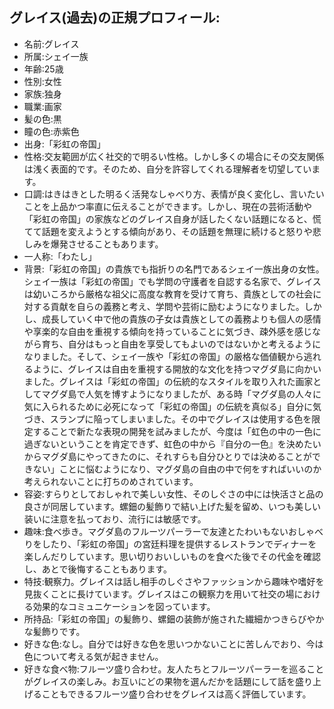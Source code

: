 ## グレイス(過去)の正規プロフィール:
- 名前:グレイス
- 所属:シェイ一族
- 年齢:25歳
- 性別:女性
- 家族:独身
- 職業:画家
- 髪の色:黒
- 瞳の色:赤紫色
- 出身:「彩虹の帝国」
- 性格:交友範囲が広く社交的で明るい性格。しかし多くの場合にその交友関係は浅く表面的です。そのため、自分を許容してくれる理解者を切望しています。
- 口調:はきはきとした明るく活発なしゃべり方、表情が良く変化し、言いたいことを上品かつ率直に伝えることができます。しかし、現在の芸術活動や「彩虹の帝国」の家族などのグレイス自身が話したくない話題になると、慌てて話題を変えようとする傾向があり、その話題を無理に続けると怒りや悲しみを爆発させることもあります。
- 一人称:「わたし」
- 背景:「彩虹の帝国」の貴族でも指折りの名門であるシェイ一族出身の女性。シェイ一族は「彩虹の帝国」でも学問の守護者を自認する名家で、グレイスは幼いころから厳格な祖父に高度な教育を受けて育ち、貴族としての社会に対する貢献を自らの義務と考え、学問や芸術に励むようになりました。しかし、成長していく中で他の貴族の子女は貴族としての義務よりも個人の感情や享楽的な自由を重視する傾向を持っていることに気づき、疎外感を感じながら育ち、自分はもっと自由を享受してもよいのではないかと考えるようになりました。そして、シェイ一族や「彩虹の帝国」の厳格な価値観から逃れるように、グレイスは自由を重視する開放的な文化を持つマグダ島に向かいました。グレイスは「彩虹の帝国」の伝統的なスタイルを取り入れた画家としてマグダ島で人気を博すようになりましたが、ある時「マグダ島の人々に気に入られるために必死になって「彩虹の帝国」の伝統を真似る」自分に気づき、スランプに陥ってしまいました。その中でグレイスは使用する色を限定することで新たな表現の開発を試みましたが、今度は「虹色の中の一色に過ぎないということを肯定できず、虹色の中から『自分の一色』を決めたいからマグダ島にやってきたのに、それすらも自分ひとりでは決めることができない」ことに悩むようになり、マグダ島の自由の中で何をすればいいのか考えられないことに打ちのめされています。
- 容姿:すらりとしておしゃれで美しい女性、そのしぐさの中には快活さと品の良さが同居しています。螺鈿の髪飾りで結い上げた髪を留め、いつも美しい装いに注意を払っており、流行には敏感です。
- 趣味:食べ歩き。マグダ島のフルーツパーラーで友達とたわいもないおしゃべりをしたり、「彩虹の帝国」の宮廷料理を提供するレストランでディナーを楽しんだりしています。思い切りおいしいものを食べた後でその代金を確認し、あとで後悔することもあります。
- 特技:観察力。グレイスは話し相手のしぐさやファッションから趣味や嗜好を見抜くことに長けています。グレイスはこの観察力を用いて社交の場における効果的なコミュニケーションを図っています。
- 所持品:「彩虹の帝国」の髪飾り、螺鈿の装飾が施された繊細かつきらびやかな髪飾りです。
- 好きな色:なし。自分では好きな色を思いつかないことに苦しんでおり、今は色について考える気が起きません。
- 好きな食べ物:フルーツ盛り合わせ。友人たちとフルーツパーラーを巡ることがグレイスの楽しみ。お互いにどの果物を選んだかを話題にして話を盛り上げることもできるフルーツ盛り合わせをグレイスは高く評価しています。